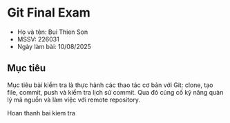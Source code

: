 ﻿# Git Final Exam

- Họ và tên: Bui Thien Son
- MSSV: 226031
- Ngày làm bài: 10/08/2025

## Mục tiêu

Mục tiêu bài kiểm tra là thực hành các thao tác cơ bản với Git: clone, tạo file, commit, push và kiểm tra lịch sử commit. Qua đó củng cố kỹ năng quản lý mã nguồn và làm việc với remote repository.

Hoan thanh bai kiem tra
